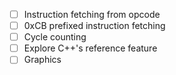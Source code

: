 - [ ] Instruction fetching from opcode
- [ ] 0xCB prefixed instruction fetching
- [ ] Cycle counting
- [ ] Explore C++'s reference feature
- [ ] Graphics